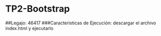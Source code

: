 # TP2-Bootstrap
##Legajo: 46417
###Caracteristicas de Ejecución: descargar el archivo index.html y ejecutarlo
